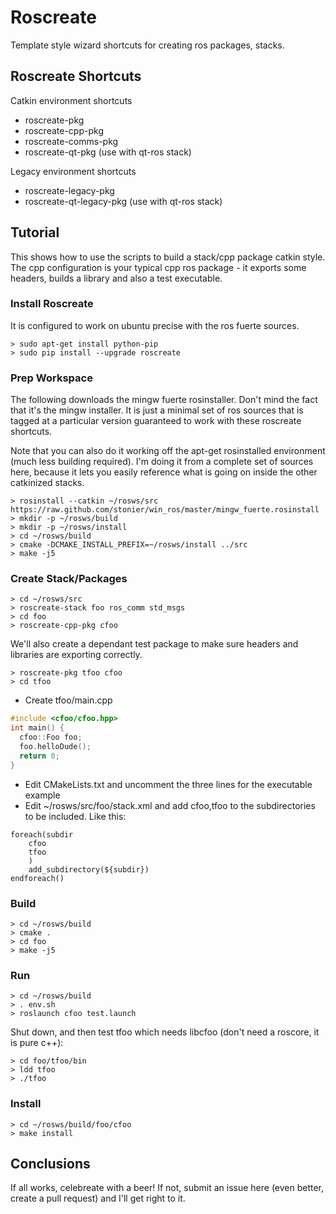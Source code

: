 Roscreate
=========

Template style wizard shortcuts for creating ros packages, stacks.

Roscreate Shortcuts
-------------------

Catkin environment shortcuts

* roscreate-pkg
* roscreate-cpp-pkg
* roscreate-comms-pkg
* roscreate-qt-pkg (use with qt-ros stack)

Legacy environment shortcuts

* roscreate-legacy-pkg
* roscreate-qt-legacy-pkg (use with qt-ros stack)

## Tutorial

This shows how to use the scripts to build a stack/cpp package catkin style. The cpp 
configuration is your typical cpp ros package - it exports some headers, builds a library 
and also a test executable.

### Install Roscreate

It is configured to work on ubuntu precise with the ros fuerte sources.

    > sudo apt-get install python-pip
    > sudo pip install --upgrade roscreate

### Prep Workspace

The following downloads the mingw fuerte rosinstaller. Don't mind the fact that it's the
mingw installer. It is just a minimal set of ros sources that is tagged at a particular
version guaranteed to work with these roscreate shortcuts.

Note that you can also do it working off the apt-get rosinstalled environment (much less building required). I'm doing it from a complete set of sources here, because it lets you easily reference what is going on inside the other catkinized stacks.

    > rosinstall --catkin ~/rosws/src https://raw.github.com/stonier/win_ros/master/mingw_fuerte.rosinstall
    > mkdir -p ~/rosws/build
    > mkdir -p ~/rosws/install
    > cd ~/rosws/build
    > cmake -DCMAKE_INSTALL_PREFIX=~/rosws/install ../src
    > make -j5

### Create Stack/Packages

    > cd ~/rosws/src
    > roscreate-stack foo ros_comm std_msgs
    > cd foo
    > roscreate-cpp-pkg cfoo

We'll also create a dependant test package to make sure headers and libraries are exporting correctly.

    > roscreate-pkg tfoo cfoo
    > cd tfoo

* Create tfoo/main.cpp

```cpp
#include <cfoo/cfoo.hpp>
int main() {
  cfoo::Foo foo;
  foo.helloDude();
  return 0;
}
```

* Edit CMakeLists.txt and uncomment the three lines for the executable example
* Edit ~/rosws/src/foo/stack.xml and add cfoo,tfoo to the subdirectories to be included. Like this:

```
foreach(subdir
    cfoo
    tfoo
    )
    add_subdirectory(${subdir})
endforeach()
```

### Build

    > cd ~/rosws/build
    > cmake .
    > cd foo
    > make -j5

### Run

    > cd ~/rosws/build
    > . env.sh
    > roslaunch cfoo test.launch

Shut down, and then test tfoo which needs libcfoo (don't need a roscore, it is pure c++):

    > cd foo/tfoo/bin
    > ldd tfoo
    > ./tfoo

### Install

    > cd ~/rosws/build/foo/cfoo 
    > make install

## Conclusions

If all works, celebreate with a beer! If not, submit an issue here (even better, create a pull request) and I'll get right to it.
